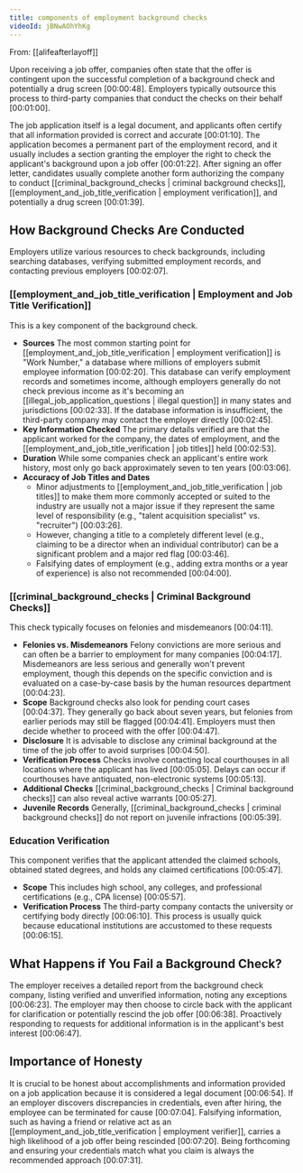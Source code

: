 ```yaml
---
title: components of employment background checks
videoId: jBNwAOhYhKg
---
```


From: [[alifeafterlayoff]] <br/> 

Upon receiving a job offer, companies often state that the offer is contingent upon the successful completion of a background check and potentially a drug screen <a class="yt-timestamp" data-t="00:00:48">[00:00:48]</a>. Employers typically outsource this process to third-party companies that conduct the checks on their behalf <a class="yt-timestamp" data-t="00:01:00">[00:01:00]</a>.

The job application itself is a legal document, and applicants often certify that all information provided is correct and accurate <a class="yt-timestamp" data-t="00:01:10">[00:01:10]</a>. The application becomes a permanent part of the employment record, and it usually includes a section granting the employer the right to check the applicant's background upon a job offer <a class="yt-timestamp" data-t="00:01:22">[00:01:22]</a>. After signing an offer letter, candidates usually complete another form authorizing the company to conduct [[criminal_background_checks | criminal background checks]], [[employment_and_job_title_verification | employment verification]], and potentially a drug screen <a class="yt-timestamp" data-t="00:01:39">[00:01:39]</a>.

## How Background Checks Are Conducted

Employers utilize various resources to check backgrounds, including searching databases, verifying submitted employment records, and contacting previous employers <a class="yt-timestamp" data-t="00:02:07">[00:02:07]</a>.

### [[employment_and_job_title_verification | Employment and Job Title Verification]]

This is a key component of the background check.
*   **Sources** The most common starting point for [[employment_and_job_title_verification | employment verification]] is "Work Number," a database where millions of employers submit employee information <a class="yt-timestamp" data-t="00:02:20">[00:02:20]</a>. This database can verify employment records and sometimes income, although employers generally do not check previous income as it's becoming an [[illegal_job_application_questions | illegal question]] in many states and jurisdictions <a class="yt-timestamp" data-t="00:02:33">[00:02:33]</a>. If the database information is insufficient, the third-party company may contact the employer directly <a class="yt-timestamp" data-t="00:02:45">[00:02:45]</a>.
*   **Key Information Checked** The primary details verified are that the applicant worked for the company, the dates of employment, and the [[employment_and_job_title_verification | job titles]] held <a class="yt-timestamp" data-t="00:02:53">[00:02:53]</a>.
*   **Duration** While some companies check an applicant's entire work history, most only go back approximately seven to ten years <a class="yt-timestamp" data-t="00:03:06">[00:03:06]</a>.
*   **Accuracy of Job Titles and Dates**
    *   Minor adjustments to [[employment_and_job_title_verification | job titles]] to make them more commonly accepted or suited to the industry are usually not a major issue if they represent the same level of responsibility (e.g., "talent acquisition specialist" vs. "recruiter") <a class="yt-timestamp" data-t="00:03:26">[00:03:26]</a>.
    *   However, changing a title to a completely different level (e.g., claiming to be a director when an individual contributor) can be a significant problem and a major red flag <a class="yt-timestamp" data-t="00:03:46">[00:03:46]</a>.
    *   Falsifying dates of employment (e.g., adding extra months or a year of experience) is also not recommended <a class="yt-timestamp" data-t="00:04:00">[00:04:00]</a>.

### [[criminal_background_checks | Criminal Background Checks]]

This check typically focuses on felonies and misdemeanors <a class="yt-timestamp" data-t="00:04:11">[00:04:11]</a>.
*   **Felonies vs. Misdemeanors** Felony convictions are more serious and can often be a barrier to employment for many companies <a class="yt-timestamp" data-t="00:04:17">[00:04:17]</a>. Misdemeanors are less serious and generally won't prevent employment, though this depends on the specific conviction and is evaluated on a case-by-case basis by the human resources department <a class="yt-timestamp" data-t="00:04:23">[00:04:23]</a>.
*   **Scope** Background checks also look for pending court cases <a class="yt-timestamp" data-t="00:04:37">[00:04:37]</a>. They generally go back about seven years, but felonies from earlier periods may still be flagged <a class="yt-timestamp" data-t="00:04:41">[00:04:41]</a>. Employers must then decide whether to proceed with the offer <a class="yt-timestamp" data-t="00:04:47">[00:04:47]</a>.
*   **Disclosure** It is advisable to disclose any criminal background at the time of the job offer to avoid surprises <a class="yt-timestamp" data-t="00:04:50">[00:04:50]</a>.
*   **Verification Process** Checks involve contacting local courthouses in all locations where the applicant has lived <a class="yt-timestamp" data-t="00:05:05">[00:05:05]</a>. Delays can occur if courthouses have antiquated, non-electronic systems <a class="yt-timestamp" data-t="00:05:13">[00:05:13]</a>.
*   **Additional Checks** [[criminal_background_checks | Criminal background checks]] can also reveal active warrants <a class="yt-timestamp" data-t="00:05:27">[00:05:27]</a>.
*   **Juvenile Records** Generally, [[criminal_background_checks | criminal background checks]] do not report on juvenile infractions <a class="yt-timestamp" data-t="00:05:39">[00:05:39]</a>.

### Education Verification

This component verifies that the applicant attended the claimed schools, obtained stated degrees, and holds any claimed certifications <a class="yt-timestamp" data-t="00:05:47">[00:05:47]</a>.
*   **Scope** This includes high school, any colleges, and professional certifications (e.g., CPA license) <a class="yt-timestamp" data-t="00:05:57">[00:05:57]</a>.
*   **Verification Process** The third-party company contacts the university or certifying body directly <a class="yt-timestamp" data-t="00:06:10">[00:06:10]</a>. This process is usually quick because educational institutions are accustomed to these requests <a class="yt-timestamp" data-t="00:06:15">[00:06:15]</a>.

## What Happens if You Fail a Background Check?

The employer receives a detailed report from the background check company, listing verified and unverified information, noting any exceptions <a class="yt-timestamp" data-t="00:06:23">[00:06:23]</a>. The employer may then choose to circle back with the applicant for clarification or potentially rescind the job offer <a class="yt-timestamp" data-t="00:06:38">[00:06:38]</a>. Proactively responding to requests for additional information is in the applicant's best interest <a class="yt-timestamp" data-t="00:06:47">[00:06:47]</a>.

## Importance of Honesty

It is crucial to be honest about accomplishments and information provided on a job application because it is considered a legal document <a class="yt-timestamp" data-t="00:06:54">[00:06:54]</a>. If an employer discovers discrepancies in credentials, even after hiring, the employee can be terminated for cause <a class="yt-timestamp" data-t="00:07:04">[00:07:04]</a>. Falsifying information, such as having a friend or relative act as an [[employment_and_job_title_verification | employment verifier]], carries a high likelihood of a job offer being rescinded <a class="yt-timestamp" data-t="00:07:20">[00:07:20]</a>. Being forthcoming and ensuring your credentials match what you claim is always the recommended approach <a class="yt-timestamp" data-t="00:07:31">[00:07:31]</a>.
